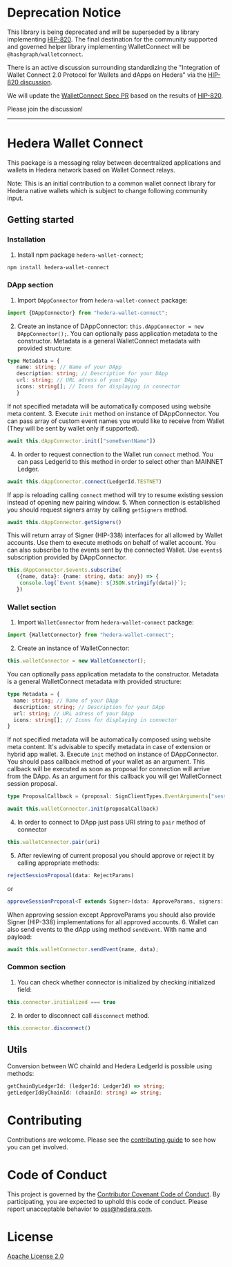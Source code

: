 # Deprecation Notice

This library is being deprecated and will be superseded by a library implementing
[HIP-820](https://github.com/hashgraph/hedera-improvement-proposal/pull/820/files). The final
destination for the community supported and governed helper library implementing WalletConnect
will be `@hashgraph/walletconnect`.

There is an active discussion surrounding standardizing the "Integration of Wallet Connect 2.0
Protocol for Wallets and dApps on Hedera" via the
[HIP-820 discussion](https://github.com/hashgraph/hedera-improvement-proposal/discussions/819).

We will update the
[WalletConnect Spec PR](https://github.com/WalletConnect/walletconnect-specs/pull/117) based on
the results of
[HIP-820](https://github.com/hashgraph/hedera-improvement-proposal/pull/820/files).

Please join the discussion!

---


# **Hedera Wallet Connect** 

This package is a messaging relay between decentralized applications and wallets in Hedera network based on Wallet Connect relays.

Note: This is an initial contribution to a common wallet connect library for Hedera native wallets which is subject to change following community input.

## Getting started

### Installation

1. Install npm package `hedera-wallet-connect`;
```bash
npm install hedera-wallet-connect
```

### DApp section

1. Import `DAppConnector` from `hedera-wallet-connect` package:
```typescript
import {DAppConnector} from "hedera-wallet-connect";
```
2. Create an instance of DAppConnector: `this.dAppConnector = new DAppConnector();`.
You can optionally pass application metadata to the constructor.
Metadata is a general WalletConnect metadata with provided structure:
```typescript
type Metadata = {
   name: string; // Name of your DApp
   description: string; // Description for your DApp
   url: string; // URL adress of your DApp
   icons: string[]; // Icons for displaying in connector
   }
```
If not specified metadata will be automatically composed using website meta content. 
3. Execute `init` method on instance of DAppConnector. You can pass array of custom event names you would like to receive from Wallet (They will be sent by wallet only if supported).
```typescript
await this.dAppConnector.init(["someEventName"])
```
4. In order to request connection to the Wallet run `connect` method. You can pass LedgerId to this method in order to select other than MAINNET Ledger.
```typescript
await this.dAppConnector.connect(LedgerId.TESTNET)
```
If app is reloading calling `connect` method will try to resume existing session instead of opening new pairing window.
5. When connection is established you should request signers array by calling `getSigners` method.
```typescript
await this.dAppConnector.getSigners()
```
This will return array of Signer (HIP-338) interfaces for all allowed by Wallet accounts.
Use them to execute methods on behalf of wallet account. 
You can also subscribe to the events sent by the connected Wallet. Use `events$` subscription provided by DAppConnector.
```typescript
this.dAppConnector.$events.subscribe(
   ({name, data}: {name: string, data: any}) => {
    console.log(`Event ${name}: ${JSON.stringify(data)}`);
   })
```

### Wallet section
1. Import `WalletConnector` from `hedera-wallet-connect` package:
```typescript
import {WalletConnector} from "hedera-wallet-connect";
```
2. Create an instance of WalletConnector: 
```typescript
this.walletConnector = new WalletConnector();
```
   You can optionally pass application metadata to the constructor.
   Metadata is a general WalletConnect metadata with provided structure:
```typescript
type Metadata = {
  name: string; // Name of your DApp
  description: string; // Description for your DApp
  url: string; // URL adress of your DApp
  icons: string[]; // Icons for displaying in connector
}
```
   If not specified metadata will be automatically composed using website meta content.
   It's advisable to specify metadata in case of extension or hybrid app wallet.
3. Execute `init` method on instance of DAppConnector. You should pass callback method of your wallet as an argument. 
This callback will be executed as soon as proposal for connection will arrive from the DApp. As an argument for this callback you will get WalletConnect session proposal.
```typescript
type ProposalCallback = (proposal: SignClientTypes.EventArguments["session_proposal"]) => Promise<void>;
```
```typescript
await this.walletConnector.init(proposalCallback)
```
4. In order to connect to DApp just pass URI string to `pair` method of connector
```typescript
this.walletConnector.pair(uri)
```
5. After reviewing of current proposal you should approve or reject it by calling appropriate methods:
```typescript
rejectSessionProposal(data: RejectParams)
```
or
```typescript
approveSessionProposal<T extends Signer>(data: ApproveParams, signers: T[])
```
   When approving session except ApproveParams you should also provide Signer (HIP-338) implementations for all approved accounts.
6. Wallet can also send events to the dApp using method `sendEvent`. With name and payload:
```typescript
await this.walletConnector.sendEvent(name, data);
```

### Common section
1. You can check whether connector is initialized by checking initialized field:
```typescript
this.connector.initialized === true
```
2. In order to disconnect call `disconnect` method.
```typescript
this.connector.disconnect()
```


## Utils

Conversion between WC chainId and Hedera LedgerId is possible using methods:
```typescript
getChainByLedgerId: (ledgerId: LedgerId) => string;
getLedgerIdByChainId: (chainId: string) => string;
```

# Contributing

Contributions are welcome. Please see the
[contributing guide](https://github.com/hashgraph/.github/blob/main/CONTRIBUTING.md)
to see how you can get involved.

# Code of Conduct

This project is governed by the
[Contributor Covenant Code of Conduct](https://github.com/hashgraph/.github/blob/main/CODE_OF_CONDUCT.md). By
participating, you are expected to uphold this code of conduct. Please report unacceptable behavior
to [oss@hedera.com](mailto:oss@hedera.com).

# License

[Apache License 2.0](LICENSE)

